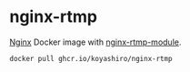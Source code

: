# nginx-rtmp

[Nginx](https://hub.docker.com/_/nginx) Docker image with [nginx-rtmp-module](https://github.com/arut/nginx-rtmp-module).

```sh
docker pull ghcr.io/koyashiro/nginx-rtmp
```
